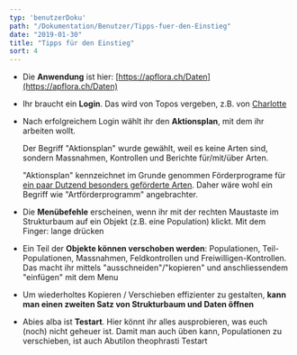 ```yaml
---
typ: 'benutzerDoku'
path: "/Dokumentation/Benutzer/Tipps-fuer-den-Einstieg"
date: "2019-01-30"
title: "Tipps für den Einstieg"
sort: 4
---
```


* Die __Anwendung__ ist hier: [https://apflora.ch/Daten](https://apflora.ch/Daten)
* Ihr braucht ein __Login__. Das wird von Topos vergeben, z.B. von [Charlotte](mailto:salzmann@toposmm.ch)
* Nach erfolgreichem Login wählt ihr den __Aktionsplan__, mit dem ihr arbeiten wollt.

  Der Begriff "Aktionsplan" wurde gewählt, weil es keine Arten sind, sondern Massnahmen, Kontrollen und Berichte für/mit/über Arten.

  "Aktionsplan" kennzeichnet im Grunde genommen Förderprograme für [ein paar Dutzend besonders geförderte Arten](https://aln.zh.ch/internet/baudirektion/aln/de/naturschutz/artenfoerderung/ap_fl.html). Daher wäre wohl ein Begriff wie "Artförderprogramm" angebrachter.
* Die __Menübefehle__ erscheinen, wenn ihr mit der rechten Maustaste im Strukturbaum auf ein Objekt (z.B. eine Population) klickt. Mit dem Finger: lange drücken
* Ein Teil der __Objekte können verschoben werden__: Populationen, Teil-Populationen, Massnahmen, Feldkontrollen und Freiwilligen-Kontrollen. Das macht ihr mittels "ausschneiden"/"kopieren" und anschliessendem "einfügen" mit dem Menu
* Um wiederholtes Kopieren / Verschieben effizienter zu gestalten, __kann man einen zweiten Satz von Strukturbaum und Daten öffnen__
* Abies alba ist __Testart__. Hier könnt ihr alles ausprobieren, was euch (noch) nicht geheuer ist. Damit man auch üben kann, Populationen zu verschieben, ist auch Abutilon theophrasti Testart